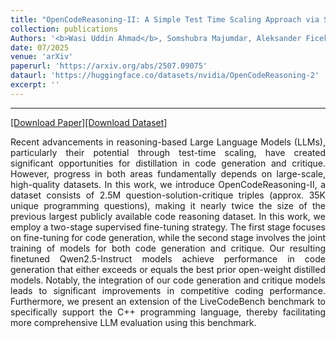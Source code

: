 ```yaml
---
title: "OpenCodeReasoning-II: A Simple Test Time Scaling Approach via Self-Critique"
collection: publications
Authors: '<b>Wasi Uddin Ahmad</b>, Somshubra Majumdar, Aleksander Ficek, Sean Narenthiran, Mehrzad Samadi, Jocelyn Huang, Siddhartha Jain, Vahid Noroozi, and Boris Ginsburg.'
date: 07/2025
venue: 'arXiv'
paperurl: 'https://arxiv.org/abs/2507.09075'
dataurl: 'https://huggingface.co/datasets/nvidia/OpenCodeReasoning-2'
excerpt: ''
---
```

---
<a href='https://arxiv.org/pdf/2507.09075' target="_blank">[Download Paper]</a><a href='https://huggingface.co/datasets/nvidia/OpenCodeReasoning-2' target="_blank">[Download Dataset]</a>
<p align="justify">
Recent advancements in reasoning-based Large Language Models (LLMs), particularly their potential through test-time scaling, have created significant opportunities for distillation in code generation and critique. However, 
  progress in both areas fundamentally depends on large-scale, high-quality datasets. In this work, we introduce OpenCodeReasoning-II, a dataset consists of 2.5M question-solution-critique triples (approx. 35K unique 
  programming questions), making it nearly twice the size of the previous largest publicly available code reasoning dataset. In this work, we employ a two-stage supervised fine-tuning strategy. The first stage focuses on 
  fine-tuning for code generation, while the second stage involves the joint training of models for both code generation and critique. Our resulting finetuned Qwen2.5-Instruct models achieve performance in code generation 
  that either exceeds or equals the best prior open-weight distilled models. Notably, the integration of our code generation and critique models leads to significant improvements in competitive coding performance. 
  Furthermore, we present an extension of the LiveCodeBench benchmark to specifically support the C++ programming language, thereby facilitating more comprehensive LLM evaluation using this benchmark.
</p>
